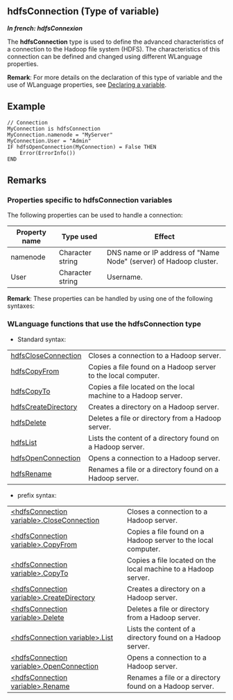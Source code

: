 
## hdfsConnection (Type of variable)

***In french: hdfsConnexion***
				



<a name="XUse"></a>
<a name="Use"></a>
<a name="description"></a>
The **hdfsConnection** type is used to define the advanced characteristics of a connection to the Hadoop file system (HDFS). The characteristics of this connection can be defined and changed using different WLanguage properties. 

**Remark**: For more details on the declaration of this type of variable and the use of WLanguage properties, see [Declaring a variable](../Motscles/1514032.md).


<a name="Example1"></a>
<a name="sample_code"></a>

## Example


```wl
// Connection
MyConnection is hdfsConnection
MyConnection.namenode = "MyServer"
MyConnection.User = "Admin"
IF hdfsOpenConnection(MyConnection) = False THEN
	Error(ErrorInfo())
END
```





<a name="NOTE0"></a>

## Remarks
<a name="NOTE0_1"></a>


### Properties specific to hdfsConnection variables
<a name="properties_specific_hdfsconnection_variables_ELTPARAGRAPHE000037"></a>

The following properties can be used to handle a connection:

| Property name | Type used | Effect |
| --- | --- | --- |
| namenode | Character string | DNS name or IP address of "Name Node" (server) of Hadoop cluster. |
| User | Character string | Username. |


**Remark**: These properties can be handled by using one of the following syntaxes:
<a name="NOTE0_2"></a>


### WLanguage functions that use the hdfsConnection type
<a name="wlanguage_functions_that_use_the_hdfsconnection_type_ELTPARAGRAPHE000066"></a>

- Standard syntax: 
	


|   |   |
| --- | --- |
| [hdfsCloseConnection](../WDLang4/1000021867.md) | Closes a connection to a Hadoop server. |
| [hdfsCopyFrom](../WDLang4/1000021678.md) | Copies a file found on a Hadoop server to the local computer. |
| [hdfsCopyTo](../WDLang4/1000021679.md) | Copies a file located on the local machine to a Hadoop server. |
| [hdfsCreateDirectory](../WDLang4/1000021675.md) | Creates a directory on a Hadoop server. |
| [hdfsDelete](../WDLang4/1000021674.md) | Deletes a file or directory from a Hadoop server. |
| [hdfsList](../WDLang4/1000021677.md) | Lists the content of a directory found on a Hadoop server. |
| [hdfsOpenConnection](../WDLang4/1000021866.md) | Opens a connection to a Hadoop server. |
| [hdfsRename](../WDLang4/1000021676.md) | Renames a file or a directory found on a Hadoop server. |

- prefix syntax: 


|   |   |
| --- | --- |
| [&lt;hdfsConnection variable&gt;.CloseConnection](../WDLang4/1000021983.md) | Closes a connection to a Hadoop server. |
| [&lt;hdfsConnection variable&gt;.CopyFrom](../WDLang4/1000021980.md) | Copies a file found on a Hadoop server to the local computer. |
| [&lt;hdfsConnection variable&gt;.CopyTo](../WDLang4/1000021981.md) | Copies a file located on the local machine to a Hadoop server. |
| [&lt;hdfsConnection variable&gt;.CreateDirectory](../WDLang4/1000021982.md) | Creates a directory on a Hadoop server. |
| [&lt;hdfsConnection variable&gt;.Delete](../WDLang4/1000021987.md) | Deletes a file or directory from a Hadoop server. |
| [&lt;hdfsConnection variable&gt;.List](../WDLang4/1000021984.md) | Lists the content of a directory found on a Hadoop server. |
| [&lt;hdfsConnection variable&gt;.OpenConnection](../WDLang4/1000021985.md) | Opens a connection to a Hadoop server. |
| [&lt;hdfsConnection variable&gt;.Rename](../WDLang4/1000021986.md) | Renames a file or a directory found on a Hadoop server. |





